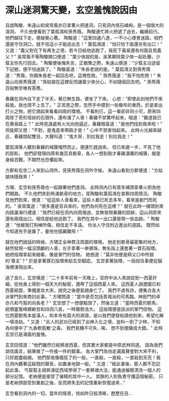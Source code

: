 # 深山迷洞驚天變，玄空羞愧說因由

且說陶駿、朱遠山和吳常風亦已拿著火把進洞，只見洞內怪石嶙峋，是一個很大的溶洞。 不久他便看到了葉孤鴻和孫秀薇。 陶駿連忙將火把遞了過去，繼續前行。 他們越往下走，便越覺心驚。 陶駿道："這里四通八達，一不小心便會迷路，咱們還是守住洞口，就不信這小子能逃出去！" 葉孤鴻道："怕只怕下面還另有出口！" 又道："義父對在下有再生之德，若今日給他逃跑了，我死下黃泉還有何面目見義父？" 吳常風不等陶駿開口便道："葉少俠說的是，吳某願陪葉少俠一起赴難，少幫主你先行回去。" 陶駿便後悔失言，正猶豫之際，朱遠山便道："少幫主沿途留下記號，便不怕迷路了。" 陶駿喜道："朱長老說的是。" 葉孤鴻又對孫秀薇道："秀薇，你跟朱長老一起回去吧，這裡危險。" 孫秀薇道："我不怕危險！" 朱遠山向孫秀薇道："孫姑娘在這裡反而讓葉少俠分心，不如隨我回去吧。" 孫秀薇百般無奈唯有答應。

春雞在洞內往下走了半天，覺已無生路，便坐了下來。 心想："即使此刻他們不來殺我，我也爬不上去了。" 正苦思之際，忽然手中摸到一些像布的東西，於是拿出打火之物，把它燒起來看看四周的環境。 不看則已，這一看卻非同小可，原來四周除了奇形怪狀的石頭外，還布滿了人骨！春雞不禁驚呼起來，暗道："難道我已在黄泉路上？" 此時見遠處有火光向他逼近，春雞暗喜道："是他們找到我來啦！" 但旋即又想："不對，是鬼差來帶路才是！" 心中不禁害怕起來。 此時火光越來越近，春雞閉起雙目，大聲叫道："鬼大哥，別拉我走！別拉我走！"

葉孤鴻等人聽到春雞的喊聲嘎然而止，便連忙趕過來。 但已來遲一步，不見了他的踪影。 他們卻發現四周有幾百具骸骨，各人一想到剛才春雞淒厲的喊聲，縱是身經百戰，不期然也恐懼起來。

方郡和玄空二人來到山洞外，見孫秀薇在洞外守候。 朱遠山看到方郡便道："方姑娘快隨我來！"

方珺、玄空和孫秀薇也一起跟著他們進洞。 此時洞內已有眾多捕頭拿著火把為他們開路。 不久他們來到佈滿骸骨的地方，見陶駿和葉孤鴻在查察四周情況。 陶駿見他們到來，便道："從這些人骨看來，這些人都已死去多年，看來是劇鬥而死的。" 吳常風道："很多還是官兵來的，他們為何死在這裡？" 就在此時一捕頭到來向路瀛海行禮道："我們已經在洞內四周搜過，並無發現春雞的踪跡，這山洞原來還有兩個出口，相信是給他逃跑了。 我們在其中一出口還發現一些血跡。" 陶駿道："他被我打狗棒所傷，相信走不多遠。 你派人守住附近進出的道路。 既然如今知道兇手是誰了，量他也插翼難飛！"

就在他們說話的時候，方珺正全神貫注周圍的環境。 她走到骸骨最密集的地方，赫然發現一幅沒頭顱的人骨，左手拿著一串佛珠，無名指上還套著一寶石指環。 她把指環拿起來細看，像是掌門的信物。 她想道："莫非他便是師父口中所說的'尊主'？" 於是拿著寶石指環來給玄空細認。 玄空拿著指環，一段段往事便從腦海裡湧現出來。

過了良久，玄空嘆道："二十多年前有一天晚上，官府中派人來說捉到一西夏奸細，從他身上得到一個天大的秘密，還帶了這個西夏人來。 這西夏人說遼國已和西夏結盟，準備進攻大宋，說完之後便氣絕身亡了。 我們不虞有詐，便集合各大派掌門到來商討此事。" 方珺問道："當中是否包括青城派的司馬臨、神劍門的卓亦凡和丐幫的向長老？" 玄空想了一想便點頭了，然後又道："當時西夏的駙馬，統領靈鷲峰縹緲宫和四洞八島，一時聲勢浩大。 這指環便是該派的掌門信物。 這位西夏駙馬本是漢人，和本寺有莫大的淵源，是以我們便發帖請他到來，希望化解一場浩劫。" 又道："此人的武功已經到了出神入化之境，豈料一到了少林，不知為何便中了'九香軟筋散'之毒。 我們見機不可失...唉。 想不到便鑄成大錯。" 此時玄空已是滿面的羞愧。

玄空回憶道："他們雖然已經移居西夏，但其實大家都是中原武林同道。 因為我們誤信謠言，結果做了一件接一件的錯事。 各大掌門為怕走漏風聲會對大宋不利，只好趕盡殺絕。 他們那夜像瘋狂了的一般，一直殺，一直殺，一直殺到天亮！我在洞內聽著這殺戮的聲音，如置身地獄一般。" 又道："經此事後，眾人都不忍記起此事。 丐幫幫主胡奔濤從西域學得了一套移魂大法，能通過催眠清洗一個人的部分記憶。 老衲便是接受了催眠的其中一人。 其餘的人則負責守護這個秘密。 只是老衲頭部受到重創之後，反而將失去的記憶重新恢復過來..."

玄空看到洞內的一切，當年的情景，恍如昨日般清晰，歷歷在目...

